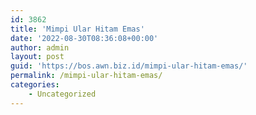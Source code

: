```yaml
---
id: 3862
title: 'Mimpi Ular Hitam Emas'
date: '2022-08-30T08:36:08+00:00'
author: admin
layout: post
guid: 'https://bos.awn.biz.id/mimpi-ular-hitam-emas/'
permalink: /mimpi-ular-hitam-emas/
categories:
    - Uncategorized
---
```


